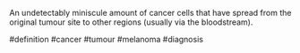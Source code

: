 An undetectably miniscule amount of cancer cells that have spread from the original tumour site to other regions (usually via the bloodstream).

#definition #cancer #tumour #melanoma #diagnosis 